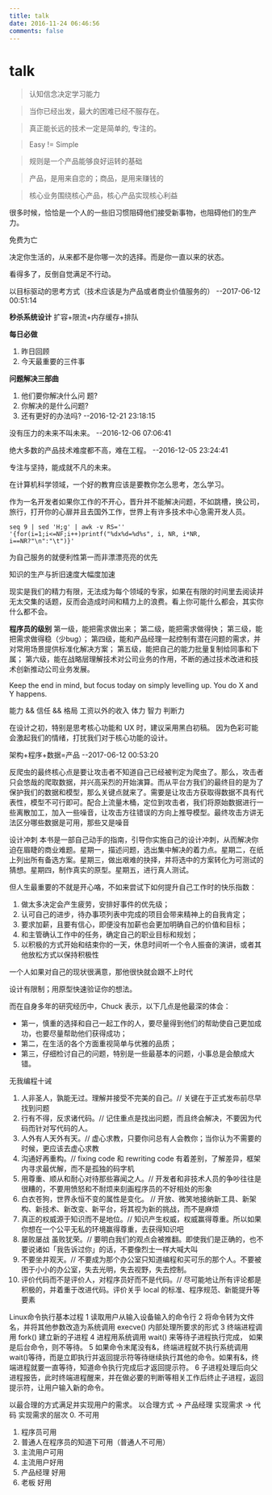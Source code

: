 ```yaml
---
title: talk
date: 2016-11-24 06:46:56
comments: false
---
```



# talk

> 认知信念决定学习能力

> 当你已经出发，最大的困难已经不服存在。 

> 真正能长远的技术一定是简单的, 专注的。

> Easy != Simple

> 规则是一个产品能够良好运转的基础

> 产品，是用来自恋的；商品，是用来赚钱的

> 核心业务围绕核心产品，核心产品实现核心利益

很多时候，恰恰是一个人的一些旧习惯阻碍他们接受新事物，也阻碍他们的生产力。

免费为亡

决定你生活的，从来都不是你哪一次的选择。而是你一直以来的状态。

看得多了，反倒自觉满足不行动。

以目标驱动的思考方式（技术应该是为产品或者商业价值服务的）
--2017-06-12 00:51:14


**秒杀系统设计**
扩容+限流+内存缓存+排队

**每日必做**
1. 昨日回顾
2. 今天最重要的三件事

**问题解决三部曲**
1. 他们要你解决什么问 题?
2. 你解决的是什么问题?
3. 还有更好的办法吗? 
--2016-12-21 23:18:15

没有压力的未来不叫未来。
--2016-12-06 07:06:41

绝大多数的产品技术难度都不高，难在工程。
--2016-12-05 23:24:41

专注与坚持，能成就不凡的未来。

在计算机科学领域，一个好的教育应该是要教你怎么思考，怎么学习。

作为一名开发者如果你工作的不开心，晋升并不能解决问题，不如跳槽，换公司，旅行，打开你的心扉并且去国外工作，世界上有许多技术中心急需开发人员。

```shell
seq 9 | sed 'H;g' | awk -v RS='' '{for(i=1;i<=NF;i++)printf("%dx%d=%d%s", i, NR, i*NR, i==NR?"\n":"\t")}'
```

为自己服务的就便利性第一而非漂漂亮亮的优先

知识的生产与折旧速度大幅度加速

现实是我们的精力有限，无法成为每个领域的专家，如果在有限的时间里去阅读并无太交集的话题，反而会造成时间和精力上的浪费。看上你可能什么都会，其实你什么都不会。

**程序员的级别**
第一级，能把需求做出来；
第二级，能把需求做得快；
第三级，能把需求做得稳（少bug）；
第四级，能和产品经理一起控制有潜在问题的需求，并对常用场景提供标准化解决方案；
第五级，能把自己的能力批量复制给同事和下属；
第六级，能在战略层理解技术对公司业务的作用，不断的通过技术改进和技术创新推动公司业务发展。


Keep the end in mind, but focus today on simply levelling up.
You do X and Y happens.

能力 && 信任 && 格局
工资以外的收入
体力 智力 判断力

在设计之初，特别是思考核心功能和 UX 时，建议采用黑白初稿。
因为色彩可能会激起我们的情绪，打扰我们对于核心功能的设计。

架构+程序+数据=产品
--2017-06-12 00:53:20

反爬虫的最终核心点是要让攻击者不知道自己已经被判定为爬虫了。那么，攻击者只会悠哉的爬取数据，并兴高采烈的开始演算。而从平台方我们的最终目的是为了保护我们的数据和模型，那么关键点就来了。需要是让攻击方获取得数据不具有代表性，模型不可行即可。配合上流量木桶，定位到攻击者，我们将原始数据进行一些离散加工，加入一些噪音，让攻击方往错误的方向上推导模型。最终攻击方讲无法区分哪些数据是可用，那些又是噪音

设计冲刺
本书是一部自己动手的指南，引导你实施自己的设计冲刺，从而解决你迫在眉睫的商业难题。星期一，描述问题，选出集中解决的着力点。星期二，在纸上列出所有备选方案。星期三，做出艰难的抉择，并将选中的方案转化为可测试的猜想。星期四，制作真实的原型。星期五，进行真人测试。

但人生最重要的不就是开心咯，不如来尝试下如何提升自己工作时的快乐指数：
1. 做太多决定会产生疲劳，安排好事件的优先级；
2. 认可自己的进步，待办事项列表中完成的项目会带来精神上的自我肯定；
3. 要求加薪，且要有信心，即便没有加薪也会更加明确自己的价值和目标；
4. 和主管确认工作中的任务，确定自己的职业目标和规划；
5. 以积极的方式开始和结束你的一天，休息时间听一个令人振奋的演讲，或者其他放松方式以保持积极性

一个人如果对自己的现状很满意，那他很快就会跟不上时代

设计有限制；用原型快速验证你的想法。

而在自身多年的研究经历中，Chuck 表示，以下几点是他最深的体会：
* 第一，慎重的选择和自己一起工作的人，要尽量得到他们的帮助使自己更加成功，也要尽量帮助他们获得成功；
* 第二，在生活的各个方面重视简单与优雅的品质；
* 第三，仔细检讨自己的问题，特别是一些最基本的问题，小事总是会酿成大错。

无我编程十诫
1. 人非圣人，孰能无过。理解并接受不完美的自己。// 关键在于正式发布前尽早找到问题
2. 行有不得，反求诸代码。// 记住重点是找出问题，而且终会解决，不要因为代码而针对写代码的人。
3. 人外有人天外有天。// 虚心求教，只要你问总有人会教你；当你认为不需要的时候，更应该去虚心求教
4. 沟通好再重构。// fixing code 和 rewriting code 有着差别，了解差异，框架内寻求最优解，而不是孤独的码字机
5. 用尊重、顺从和耐心对待那些寡闻之人。// 开发者和非技术人员的争吵往往是很糟的，不要用愤怒和不耐烦来刻画程序员的不好相处的形象
6. 白衣苍狗，世界永恒不变的属性是变化。 // 开放、微笑地接纳新工具、新架构、新技术、新改变、新平台，将其视为新的挑战，而不是麻烦
7. 真正的权威源于知识而不是地位。// 知识产生权威，权威赢得尊重。所以如果你想在一个公平无私的环境赢得尊重，去获得知识吧
8. 屡败屡战 虽败犹荣。// 要明白我们的观点会被推翻。即使我们是正确的，也不要说诸如「我告诉过你」的话，不要像烈士一样大喊大叫
9. 不要坐井观天。// 不要成为那个办公室只知道编程和买可乐的那个人。不要被困于小小的办公室，失去光明，失去视野，失去控制。
10. 评价代码而不是评价人，对程序员好而不是代码。// 尽可能地让所有评论都是积极的，并着重于改进代码。评价关乎 local 的标准、程序规范、新能提升等要素

Linux命令执行基本过程
1  读取用户从输入设备输入的命令行
2 将命令转为文件名，并将其他参数改造为系统调用  execve() 内部处理所要求的形式
3 终端进程调用 fork() 建立新的子进程
4 进程用系统调用 wait() 来等待子进程执行完成， 如果是后台命令，则不等待。
5 如果命令末尾没有&，终端进程就不执行系统调用 wait()等待，而是立即执行并返回提示符等待继续执行其他的命令。如果有&，终端进程就要一直等待，知道命令执行完成后才返回提示符。
6 子进程处理后向父进程报告，此时终端进程醒来，并在做必要的判断等相关工作后终止子进程，返回提示符，让用户输入新的命令。

以最合理的方式满足并实现用户的需求。
以合理方式 -> 产品经理
实现需求 -> 代码
实现需求的层次
0. 不可用
1. 程序员可用
2. 普通人在程序员的知道下可用（普通人不可用）
3. 主流用户可用
4. 主流用户好用
5. 产品经理 好用
6. 老板 好用

